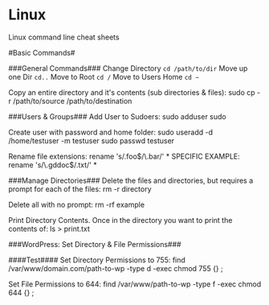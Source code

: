 Linux
=====

Linux command line cheat sheets

#Basic Commands#

###General Commands###
Change Directory `cd /path/to/dir` Move up one Dir	`cd..` Move to Root `cd /`	Move to Users Home `cd ~`

Copy an entire directory and it's contents (sub directories & files):
	sudo cp -r /path/to/source /path/to/destination

###Users & Groups###
Add User to Sudoers:
  sudo adduser <username> sudo

Create user with password and home folder:
  sudo useradd -d /home/testuser -m testuser
  sudo passwd testuser

Rename file extensions:
  rename 's/\.foo$/\.bar/' * SPECIFIC EXAMPLE: rename 's/\.gddoc$/\.txt/' *

###Manage Directories###
Delete the files and directories, but requires a prompt for each of the files:
  rm -r directory

Delete all with no prompt:
  rm -rf example

Print Directory Contents. Once in the directory you want to print the contents of:
  ls > print.txt

###WordPress: Set Directory & File Permissions###

####Test####
Set Directory Permissions to 755:
  find /var/www/domain.com/path-to-wp -type d -exec chmod 755 {} \;

Set File Permissions to 644:
  find /var/www/path-to-wp -type f -exec chmod 644 {} \;
